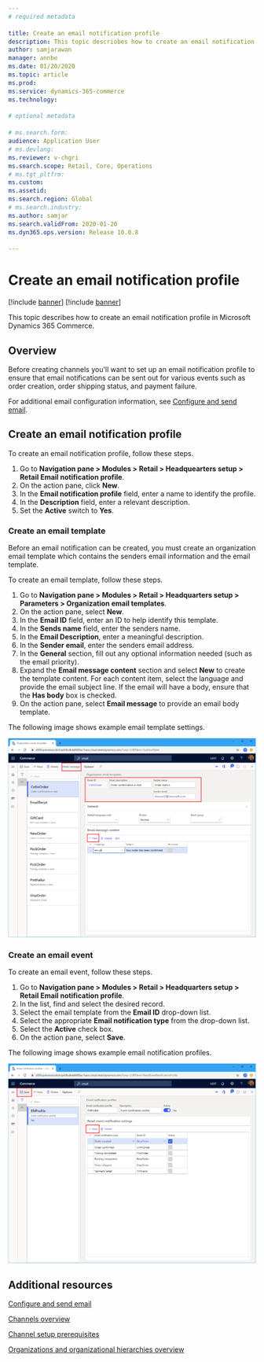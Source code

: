 ```yaml
---
# required metadata

title: Create an email notification profile
description: This topic descriobes how to create an email notification profile in Microsoft Dynamics 365 Commerce.
author: samjarawan
manager: annbe
ms.date: 01/20/2020
ms.topic: article
ms.prod: 
ms.service: dynamics-365-commerce
ms.technology: 

# optional metadata

# ms.search.form: 
audience: Application User
# ms.devlang: 
ms.reviewer: v-chgri
ms.search.scope: Retail, Core, Operations
# ms.tgt_pltfrm: 
ms.custom: 
ms.assetid: 
ms.search.region: Global
# ms.search.industry: 
ms.author: samjar
ms.search.validFrom: 2020-01-20
ms.dyn365.ops.version: Release 10.0.8

---
```

# Create an email notification profile

[!include [banner](../includes/preview-banner.md)]
[!include [banner](../includes/banner.md)]

This topic describes how to create an email notification profile in Microsoft Dynamics 365 Commerce.

## Overview

Before creating channels you'll want to set up an email notification profile to ensure that email notifications can be sent out for various events such as order creation, order shipping status, and payment failure.

For additional email configuration information, see [Configure and send email](https://docs.microsoft.com/en-us/dynamics365/fin-ops-core/fin-ops/organization-administration/configure-email).

## Create an email notification profile

To create an email notification profile, follow these steps.

1. Go to **Navigation pane > Modules > Retail > Headquearters setup > Retail Email notification profile**.
1. On the action pane, click **New**.
1. In the **Email notification profile** field, enter a name to identify the profile.
1. In the **Description** field, enter a relevant description.
1. Set the **Active** switch to **Yes**.

### Create an email template

Before an email notification can be created, you must create an organization email template which contains the senders email information and the email template.

To create an email template, follow these steps.

1. Go to **Navigation pane \> Modules \> Retail \> Headquarters setup \> Parameters \> Organization email templates**.
1. On the action pane, select **New**.
1. In the **Email ID** field, enter an ID to help identify this template.
1. In the **Sends name** field, enter the senders name.
1. In the **Email Description**, enter a meaningful description.
1. In the **Sender email**, enter the senders email address.
1. In the **General** section, fill out any optional information needed (such as the email priority).
1. Expand the **Email message content** section and select **New** to create the template content. For each content item, select the language and provide the email subject line. If the email will have a body, ensure that the **Has body** box is checked.
1. On the action pane, select **Email message** to provide an email body template.

The following image shows example email template settings.

![Email template](media/email-template.png)

### Create an email event

To create an email event, follow these steps.

1. Go to **Navigation pane > Modules > Retail > Headquarters setup > Retail Email notification profile**.
1. In the list, find and select the desired record. 
1. Select the email template from the **Email ID** drop-down list.
1. Select the appropriate **Email notification type** from the drop-down list.
1. Select the **Active** check box.
1. On the action pane, select **Save**.

The following image shows example email notification profiles.

![Email template](media/email-notification-profile.png)

## Additional resources

[Configure and send email](https://docs.microsoft.com/en-us/dynamics365/fin-ops-core/fin-ops/organization-administration/configure-email)

[Channels overview](channels-overview.md)

[Channel setup prerequisites](channels-prerequisites.md)

[Organizations and organizational hierarchies overview](../fin-ops-core/fin-ops/organization-administration/organizations-organizational-hierarchies.md?toc=/dynamics365/commerce/toc.json)
